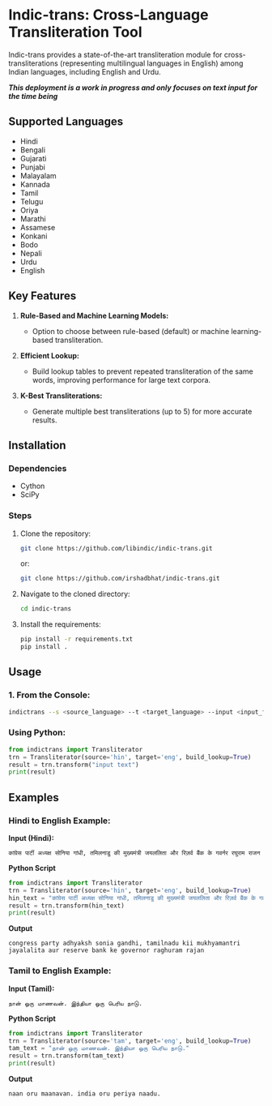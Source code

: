 # Indic-trans: Cross-Language Transliteration Tool

Indic-trans provides a state-of-the-art transliteration module for cross-transliterations (representing multilingual languages in English) among Indian languages, including English and Urdu.

***This deployment is a work in progress and only focuses on text input for the time being***

## Supported Languages

- Hindi
- Bengali
- Gujarati
- Punjabi
- Malayalam
- Kannada
- Tamil
- Telugu
- Oriya
- Marathi
- Assamese
- Konkani
- Bodo
- Nepali
- Urdu
- English

## Key Features

1. **Rule-Based and Machine Learning Models:**
   - Option to choose between rule-based (default) or machine learning-based transliteration.
   
2. **Efficient Lookup:**
   - Build lookup tables to prevent repeated transliteration of the same words, improving performance for large text corpora.
   
3. **K-Best Transliterations:**
   - Generate multiple best transliterations (up to 5) for more accurate results.

## Installation

### Dependencies
- Cython
- SciPy

### Steps

1. Clone the repository:
    ```bash
    git clone https://github.com/libindic/indic-trans.git
    ```
    or:
    ```bash
    git clone https://github.com/irshadbhat/indic-trans.git
    ```

2. Navigate to the cloned directory:
    ```bash
    cd indic-trans
    ```

3. Install the requirements:
    ```bash
    pip install -r requirements.txt
    pip install .
    ```

## Usage

### 1. From the Console:

   ```bash
   indictrans --s <source_language> --t <target_language> --input <input_file> --output <output_file>
   ```
### Using Python:

```python
from indictrans import Transliterator
trn = Transliterator(source='hin', target='eng', build_lookup=True)
result = trn.transform("input text")
print(result)
```


## Examples

### Hindi to English Example:

**Input (Hindi):**

```plaintext
कांग्रेस पार्टी अध्यक्ष सोनिया गांधी, तमिलनाडु की मुख्यमंत्री जयललिता और रिज़र्व बैंक के गवर्नर रघुराम राजन
```

**Python Script**

```python
from indictrans import Transliterator
trn = Transliterator(source='hin', target='eng', build_lookup=True)
hin_text = "कांग्रेस पार्टी अध्यक्ष सोनिया गांधी, तमिलनाडु की मुख्यमंत्री जयललिता और रिज़र्व बैंक के गवर्नर रघुराम राजन"
result = trn.transform(hin_text)
print(result)
```
**Output**

```plaintext
congress party adhyaksh sonia gandhi, tamilnadu kii mukhyamantri jayalalita aur reserve bank ke governor raghuram rajan
```

### Tamil to English Example:

**Input (Tamil):**

```plaintext
நான் ஒரு மாணவன். இந்தியா ஒரு பெரிய நாடு.
```

**Python Script**

```python
from indictrans import Transliterator
trn = Transliterator(source='tam', target='eng', build_lookup=True)
tam_text = "நான் ஒரு மாணவன். இந்தியா ஒரு பெரிய நாடு."
result = trn.transform(tam_text)
print(result)
```
**Output**

```plaintext
naan oru maanavan. india oru periya naadu.
```

